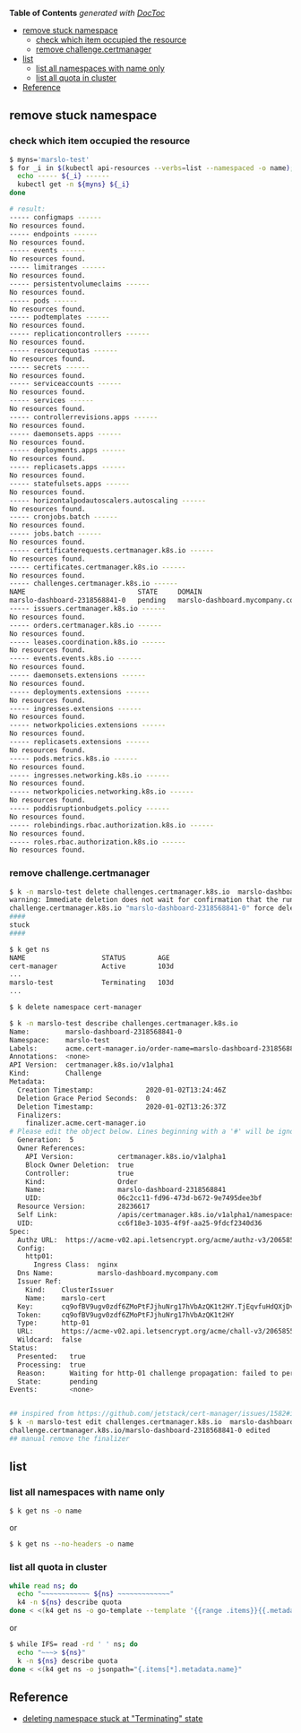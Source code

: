 <!-- START doctoc generated TOC please keep comment here to allow auto update -->
<!-- DON'T EDIT THIS SECTION, INSTEAD RE-RUN doctoc TO UPDATE -->
**Table of Contents**  *generated with [DocToc](https://github.com/thlorenz/doctoc)*

- [remove stuck namespace](#remove-stuck-namespace)
  - [check which item occupied the resource](#check-which-item-occupied-the-resource)
  - [remove challenge.certmanager](#remove-challengecertmanager)
- [list](#list)
  - [list all namespaces with name only](#list-all-namespaces-with-name-only)
  - [list all quota in cluster](#list-all-quota-in-cluster)
- [Reference](#reference)

<!-- END doctoc generated TOC please keep comment here to allow auto update -->

## remove stuck namespace
### check which item occupied the resource

```bash
$ myns='marslo-test'
$ for _i in $(kubectl api-resources --verbs=list --namespaced -o name); do
  echo ----- ${_i} ------
  kubectl get -n ${myns} ${_i}
done

# result:
----- configmaps ------
No resources found.
----- endpoints ------
No resources found.
----- events ------
No resources found.
----- limitranges ------
No resources found.
----- persistentvolumeclaims ------
No resources found.
----- pods ------
No resources found.
----- podtemplates ------
No resources found.
----- replicationcontrollers ------
No resources found.
----- resourcequotas ------
No resources found.
----- secrets ------
No resources found.
----- serviceaccounts ------
No resources found.
----- services ------
No resources found.
----- controllerrevisions.apps ------
No resources found.
----- daemonsets.apps ------
No resources found.
----- deployments.apps ------
No resources found.
----- replicasets.apps ------
No resources found.
----- statefulsets.apps ------
No resources found.
----- horizontalpodautoscalers.autoscaling ------
No resources found.
----- cronjobs.batch ------
No resources found.
----- jobs.batch ------
No resources found.
----- certificaterequests.certmanager.k8s.io ------
No resources found.
----- certificates.certmanager.k8s.io ------
No resources found.
----- challenges.certmanager.k8s.io ------
NAME                            STATE     DOMAIN                         AGE
marslo-dashboard-2318568841-0   pending   marslo-dashboard.mycompany.com   72m
----- issuers.certmanager.k8s.io ------
No resources found.
----- orders.certmanager.k8s.io ------
No resources found.
----- leases.coordination.k8s.io ------
No resources found.
----- events.events.k8s.io ------
No resources found.
----- daemonsets.extensions ------
No resources found.
----- deployments.extensions ------
No resources found.
----- ingresses.extensions ------
No resources found.
----- networkpolicies.extensions ------
No resources found.
----- replicasets.extensions ------
No resources found.
----- pods.metrics.k8s.io ------
No resources found.
----- ingresses.networking.k8s.io ------
No resources found.
----- networkpolicies.networking.k8s.io ------
No resources found.
----- poddisruptionbudgets.policy ------
No resources found.
----- rolebindings.rbac.authorization.k8s.io ------
No resources found.
----- roles.rbac.authorization.k8s.io ------
No resources found.
```

### remove challenge.certmanager

```bash
$ k -n marslo-test delete challenges.certmanager.k8s.io  marslo-dashboard-2318568841-0 --force --grace-period=0
warning: Immediate deletion does not wait for confirmation that the running resource has been terminated. The resource may continue to run on the cluster indefinitely.
challenge.certmanager.k8s.io "marslo-dashboard-2318568841-0" force deleted
####
stuck
####

$ k get ns
NAME                   STATUS        AGE
cert-manager           Active        103d
...
marslo-test            Terminating   103d
...

$ k delete namespace cert-manager

$ k -n marslo-test describe challenges.certmanager.k8s.io
Name:         marslo-dashboard-2318568841-0
Namespace:    marslo-test
Labels:       acme.cert-manager.io/order-name=marslo-dashboard-2318568841
Annotations:  <none>
API Version:  certmanager.k8s.io/v1alpha1
Kind:         Challenge
Metadata:
  Creation Timestamp:             2020-01-02T13:24:46Z
  Deletion Grace Period Seconds:  0
  Deletion Timestamp:             2020-01-02T13:26:37Z
  Finalizers:
    finalizer.acme.cert-manager.io
# Please edit the object below. Lines beginning with a '#' will be ignored,
  Generation:  5
  Owner References:
    API Version:           certmanager.k8s.io/v1alpha1
    Block Owner Deletion:  true
    Controller:            true
    Kind:                  Order
    Name:                  marslo-dashboard-2318568841
    UID:                   06c2cc11-fd96-473d-b672-9e7495dee3bf
  Resource Version:        28236617
  Self Link:               /apis/certmanager.k8s.io/v1alpha1/namespaces/marslo-test/challenges/marslo-dashboard-2318568841-0
  UID:                     cc6f18e3-1035-4f9f-aa25-9fdcf2340d36
Spec:
  Authz URL:  https://acme-v02.api.letsencrypt.org/acme/authz-v3/2065855459
  Config:
    http01:
      Ingress Class:  nginx
  Dns Name:           marslo-dashboard.mycompany.com
  Issuer Ref:
    Kind:    ClusterIssuer
    Name:    marslo-cert
  Key:       cq9ofBV9ugv0zdf6ZMoPtFJjhuNrg17hVbAzQK1t2HY.TjEqvfuHdQXjDvwPm1FMc5pU4scT3qTDs5j4qc8XAqM
  Token:     cq9ofBV9ugv0zdf6ZMoPtFJjhuNrg17hVbAzQK1t2HY
  Type:      http-01
  URL:       https://acme-v02.api.letsencrypt.org/acme/chall-v3/2065855459/raQniA
  Wildcard:  false
Status:
  Presented:   true
  Processing:  true
  Reason:      Waiting for http-01 challenge propagation: failed to perform self check GET request 'http://marslo-dashboard.mycompany.com/.well-known/acme-challenge/cq9ofBV9ugv0zdf6ZMoPtFJjhuNrg17hVbAzQK1t2HY': Get http://marslo-dashboard.mycompany.com/.well-known/acme-challenge/cq9ofBV9ugv0zdf6ZMoPtFJjhuNrg17hVbAzQK1t2HY: dial tcp: lookup marslo-dashboard.mycompany.com on 10.96.0.10:53: no such host
  State:       pending
Events:        <none>


## inspired from https://github.com/jetstack/cert-manager/issues/1582#issuecomment-515354712
$ k -n marslo-test edit challenges.certmanager.k8s.io  marslo-dashboard-2318568841-0 
challenge.certmanager.k8s.io/marslo-dashboard-2318568841-0 edited
## manual remove the finalizer
```

## list
### list all namespaces with name only
```bash
$ k get ns -o name
```
or
```bash
$ k get ns --no-headers -o name
```

### list all quota in cluster
```bash
while read ns; do
  echo "~~~~~~~~~~~~ ${ns} ~~~~~~~~~~~~~"
  k4 -n ${ns} describe quota
done < <(k4 get ns -o go-template --template '{{range .items}}{{.metadata.name}}{{"\n"}}{{end}}')
```
or
```bash
$ while IFS= read -rd ' ' ns; do
  echo "~~~> ${ns}"
  k -n ${ns} describe quota
done < <(k4 get ns -o jsonpath="{.items[*].metadata.name}"
```

## Reference
- [deleting namespace stuck at "Terminating" state](https://github.com/kubernetes/kubernetes/issues/60807#issuecomment-408599873)
